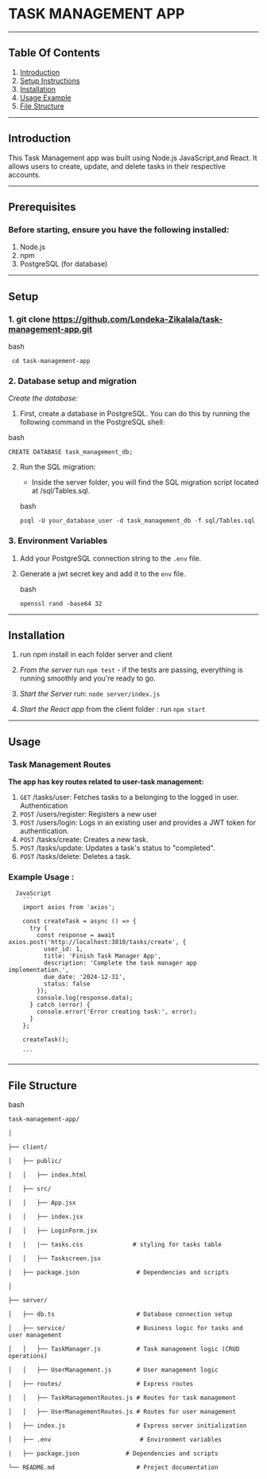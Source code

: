 # TASK MANAGEMENT APP 
---
## Table Of Contents 

1. [Introduction](#Introduction)
2. [Setup Instructions](#Setup)
3. [Installation](#Installation)
4. [Usage Example](#Usage)
5. [File Structure](#Files)

--- 
## Introduction 
This Task Management app was built using Node.js JavaScript,and React. It allows users to create, update, and delete tasks in their respective accounts.

---
## Prerequisites 

### Before starting, ensure you have the following installed:

1. Node.js 
2. npm
3. PostgreSQL (for database)
--- 
## Setup 

### 1. git clone https://github.com/Londeka-Zikalala/task-management-app.git

bash
```
 cd task-management-app
 ```

### 2. Database setup and migration

   *Create the database:*

1. First, create a database in PostgreSQL. You can do this by running the following command in the PostgreSQL shell:

bash

```CREATE DATABASE task_management_db;```

2. Run the SQL migration:
   - Inside the server folder, you will find the SQL migration script located at /sql/Tables.sql.

    bash
   
   ```psql -U your_database_user -d task_management_db -f sql/Tables.sql```
   
 ### 3. Environment Variables 
 
 1. Add your PostgreSQL connection string to the `.env` file.
 2. Generate a jwt secret key and add it to the `env` file.
    
    bash
    
      ``` openssl rand -base64 32 ```

--- 
## Installation 


   1. run npm install in each folder server and client

   2. *From the server* run ``` npm test ``` - if the tests are passing, everything is running smoothly and you're ready to go.

   3. *Start the Server* run: ``` node server/index.js ```

   4. *Start the React app* from the client folder : run ``` npm start ```
--- 
## Usage 

### Task Management Routes

**The app has key routes related to user-task management:**

1. `GET` /tasks/user: Fetches tasks  to a belonging to the logged in user. 
Authentication
2. `POST` /users/register: Registers a new user
3. `POST` /users/login: Logs in an existing user and provides a JWT token for authentication.
4. `POST` /tasks/create: Creates a new task.
5. `POST` /tasks/update: Updates a task's status to "completed". 
6. `POST` /tasks/delete: Deletes a task. 

### Example Usage : 

      JavaScript
        ```
        import axios from 'axios';
        
        const createTask = async () => {
          try {
            const response = await axios.post('http://localhost:3010/tasks/create', {
              user_id: 1,
              title: 'Finish Task Manager App',
              description: 'Complete the task manager app implementation.',
              due_date: '2024-12-31',
              status: false
            });
            console.log(response.data);
          } catch (error) {
            console.error('Error creating task:', error);
          }
        };
        
        createTask();
        
        ```

  --- 
  
  ## File Structure 
  
bash 
```
task-management-app/

│

├── client/

│   ├── public/

│   │   ├── index.html

│   ├── src/

│   │   ├── App.jsx

│   │   ├── index.jsx

│   │   ├── LoginForm.jsx

|   |   |── tasks.css              # styling for tasks table

│   │   ├── Taskscreen.jsx

│   ├── package.json                # Dependencies and scripts

│

├── server/

│   ├── db.ts                       # Database connection setup

│   ├── service/                    # Business logic for tasks and user management

│   │   ├── TaskManager.js          # Task management logic (CRUD operations)

│   │   ├── UserManagement.js       # User management logic

│   ├── routes/                     # Express routes

│   │   ├── TaskManagementRoutes.js # Routes for task management

│   │   ├── UserManagementRoutes.js # Routes for user management

│   ├── index.js                    # Express server initialization

│   ├── .env                         # Environment variables

|   ├── package.json             # Dependencies and scripts

└── README.md                       # Project documentation
```

